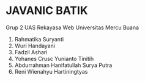 JAVANIC BATIK
=============

Grup 2 UAS Rekayasa Web Universitas Mercu Buana

1. Rahmatika Suryanti
2. Wuri Handayani
3. Fadzil Ashari
4. Yohanes Crusc Yunianto Tinitih
5. Abdurrahman Hanifatullah Surya Putra
6. Reni Wienahyu Hartiningtyas

